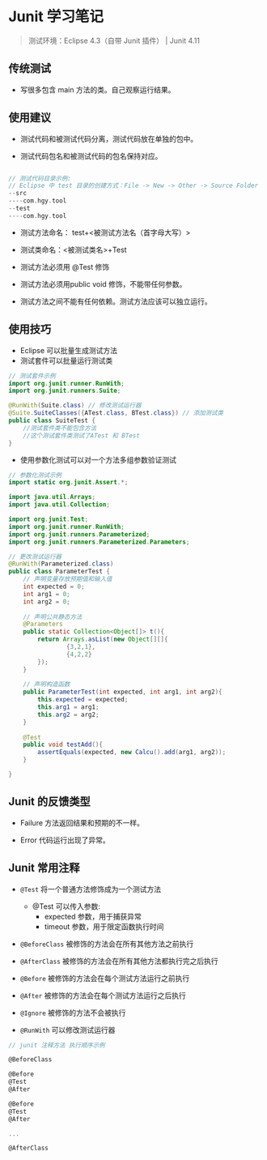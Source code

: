 # Junit 学习笔记

> 测试环境：Eclipse 4.3（自带 Junit 插件） | Junit 4.11

## 传统测试

* 写很多包含 main 方法的类。自己观察运行结果。

## 使用建议

* 测试代码和被测试代码分离，测试代码放在单独的包中。

* 测试代码包名和被测试代码的包名保持对应。

```c

// 测试代码目录示例:
// Eclipse 中 test 目录的创建方式：File -> New -> Other -> Source Folder
--src
----com.hgy.tool
--test
----com.hgy.tool
```

* 测试方法命名： test+<被测试方法名（首字母大写）>

* 测试类命名：<被测试类名>+Test

* 测试方法必须用 @Test 修饰

* 测试方法必须用public void 修饰，不能带任何参数。

* 测试方法之间不能有任何依赖。测试方法应该可以独立运行。

## 使用技巧

* Eclipse 可以批量生成测试方法
* 测试套件可以批量运行测试类

```java
// 测试套件示例
import org.junit.runner.RunWith;
import org.junit.runners.Suite;

@RunWith(Suite.class) // 修改测试运行器
@Suite.SuiteClasses({ATest.class, BTest.class}) // 添加测试类
public class SuiteTest {
    //测试套件类不能包含方法
    //这个测试套件类测试了ATest 和 BTest
}
```

* 使用参数化测试可以对一个方法多组参数验证测试

```java
// 参数化测试示例
import static org.junit.Assert.*;

import java.util.Arrays;
import java.util.Collection;

import org.junit.Test;
import org.junit.runner.RunWith;
import org.junit.runners.Parameterized;
import org.junit.runners.Parameterized.Parameters;

// 更改测试运行器
@RunWith(Parameterized.class)
public class ParameterTest {
    // 声明变量存放预期值和输入值
	int expected = 0;
	int arg1 = 0;
	int arg2 = 0;
	
    // 声明公共静态方法
	@Parameters
	public static Collection<Object[]> t(){
		return Arrays.asList(new Object[][]{
				{3,2,1},
				{4,2,2}
		});
	}
	
    // 声明构造函数
	public ParameterTest(int expected, int arg1, int arg2){
		this.expected = expected;
		this.arg1 = arg1;
		this.arg2 = arg2;
	}
	
	@Test
	public void testAdd(){
		assertEquals(expected, new Calcu().add(arg1, arg2));
	}

}

```

## Junit 的反馈类型

* Failure 方法返回结果和预期的不一样。

* Error 代码运行出现了异常。

## Junit 常用注释

* `@Test` 将一个普通方法修饰成为一个测试方法
  * @Test 可以传入参数:
    * expected 参数，用于捕获异常
    * timeout 参数，用于限定函数执行时间 
* `@BeforeClass` 被修饰的方法会在所有其他方法之前执行
* `@AfterClass` 被修饰的方法会在所有其他方法都执行完之后执行
* `@Before` 被修饰的方法会在每个测试方法运行之前执行
* `@After` 被修饰的方法会在每个测试方法运行之后执行

* `@Ignore` 被修饰的方法不会被执行
* `@RunWith` 可以修改测试运行器

```c
// junit 注释方法 执行顺序示例

@BeforeClass

@Before
@Test
@After

@Before
@Test
@After

...

@AfterClass
```












